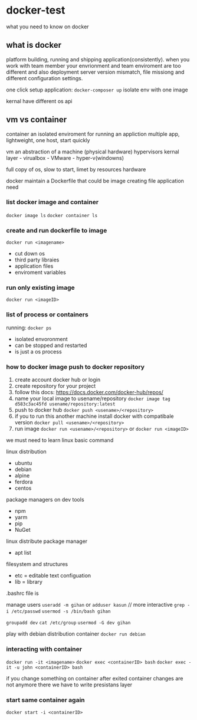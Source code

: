 # docker-test

what you need to know on docker

## what is docker

platform building, running and shipping application(consistently). when you work with team member your envrionment and team enviroment are too different and also deployment server
version mismatch, file missiong and different configuration settings.

one click setup application: `docker-composer up` isolate env with one image

kernal have different os api

## vm vs container

container an isolated enviroment for running an appliction
multiple app, lightweight, one host, start quickly

vm an abstraction of a machine (physical hardware)
hypervisors kernal layer - virualbox - VMware - hyper-v(windowns)

full copy of os, slow to start, limet by resources hardware

docker maintain a Dockerfile that could be image creating file application need

### list docker image and container

`docker image ls`
`docker container ls`

### create and run dockerfile to image

`docker run <imagename>`

- cut down os
- third party libraies
- application files
- enviroment variables

### run only existing image

`docker run <imageID>`

### list of process or containers

running: `docker ps`

- isolated envoronment
- can be stopped and restarted
- is just a os process

### how to docker image push to docker repository

1. create account docker hub or login
2. create repository for your project
3. follow this docs: https://docs.docker.com/docker-hub/repos/
4. name your local image to usename/repository
   `docker image tag d583c3ac45fd usename/repository:latest`
5. push to docker hub
   `docker push <usename>/<repository>`
6. if you to run this another machine install docker with compatibale version
   `docker pull <usename>/<repository>`
7. run image
   `docker run <usename>/<repository>` or `docker run <imageID>`

we must need to learn linux basic command

linux distribution

- ubuntu
- debian
- alpine
- ferdora
- centos

package managers on dev tools

- npm
- yarm
- pip
- NuGet

linux distribute package manager

- apt list

filesystem and structures

- etc = editable text configuation
- lib = library

.bashrc file is

manage users
`useradd -m gihan` or `adduser kasun` // more interactive
`grep -i /etc/passwd`
`usermod -s /bin/bash gihan`

`groupadd dev`
`cat /etc/group`
`usermod -G dev gihan`

play with debian distribution container
`docker run debian`

### interacting with container

`docker run -it <imagename>`
`docker exec <containerID> bash`
`docker exec -it -u john <containerID> bash`

if you change something on container after exited container changes are not anymore there we have to write presistans layer

### start same container again

`docker start -i <containerID>`
